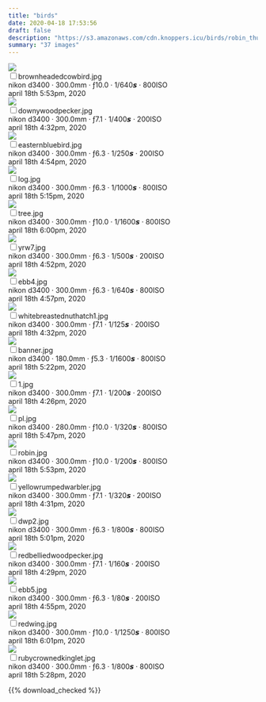 ```yaml
---
title: "birds"
date: 2020-04-18 17:53:56
draft: false
description: "https://s3.amazonaws.com/cdn.knoppers.icu/birds/robin_thumbs.jpg"
summary: "37 images"
---
```


<div class="grid-container">

<div class="grid-item">
  <div class="grid-image">
    <a href="https://s3.amazonaws.com/cdn.knoppers.icu/birds/brownheadedcowbird.jpg">
      <img src="https://s3.amazonaws.com/cdn.knoppers.icu/birds/brownheadedcowbird_thumbs.jpg">
    </a>
  </div>
  <label class="checkbox-inline">
    <div>
      <input type="checkbox" class="download-check" value="https://s3.amazonaws.com/cdn.knoppers.icu/birds/brownheadedcowbird.jpg">brownheadedcowbird.jpg
      <div class="exif">nikon d3400 · 300.0mm · ƒ10.0 · 1/640𝙨 · 800ISO</div>
      <div class="exif">april 18th 5:53pm, 2020</div>
    </div>
  </label>
</div>

<div class="grid-item">
  <div class="grid-image">
    <a href="https://s3.amazonaws.com/cdn.knoppers.icu/birds/downywoodpecker.jpg">
      <img src="https://s3.amazonaws.com/cdn.knoppers.icu/birds/downywoodpecker_thumbs.jpg">
    </a>
  </div>
  <label class="checkbox-inline">
    <div>
      <input type="checkbox" class="download-check" value="https://s3.amazonaws.com/cdn.knoppers.icu/birds/downywoodpecker.jpg">downywoodpecker.jpg
      <div class="exif">nikon d3400 · 300.0mm · ƒ7.1 · 1/400𝙨 · 200ISO</div>
      <div class="exif">april 18th 4:32pm, 2020</div>
    </div>
  </label>
</div>

<div class="grid-item">
  <div class="grid-image">
    <a href="https://s3.amazonaws.com/cdn.knoppers.icu/birds/easternbluebird.jpg">
      <img src="https://s3.amazonaws.com/cdn.knoppers.icu/birds/easternbluebird_thumbs.jpg">
    </a>
  </div>
  <label class="checkbox-inline">
    <div>
      <input type="checkbox" class="download-check" value="https://s3.amazonaws.com/cdn.knoppers.icu/birds/easternbluebird.jpg">easternbluebird.jpg
      <div class="exif">nikon d3400 · 300.0mm · ƒ6.3 · 1/250𝙨 · 200ISO</div>
      <div class="exif">april 18th 4:54pm, 2020</div>
    </div>
  </label>
</div>

<div class="grid-item">
  <div class="grid-image">
    <a href="https://s3.amazonaws.com/cdn.knoppers.icu/birds/log.jpg">
      <img src="https://s3.amazonaws.com/cdn.knoppers.icu/birds/log_thumbs.jpg">
    </a>
  </div>
  <label class="checkbox-inline">
    <div>
      <input type="checkbox" class="download-check" value="https://s3.amazonaws.com/cdn.knoppers.icu/birds/log.jpg">log.jpg
      <div class="exif">nikon d3400 · 300.0mm · ƒ6.3 · 1/1000𝙨 · 800ISO</div>
      <div class="exif">april 18th 5:15pm, 2020</div>
    </div>
  </label>
</div>

<div class="grid-item">
  <div class="grid-image">
    <a href="https://s3.amazonaws.com/cdn.knoppers.icu/birds/tree.jpg">
      <img src="https://s3.amazonaws.com/cdn.knoppers.icu/birds/tree_thumbs.jpg">
    </a>
  </div>
  <label class="checkbox-inline">
    <div>
      <input type="checkbox" class="download-check" value="https://s3.amazonaws.com/cdn.knoppers.icu/birds/tree.jpg">tree.jpg
      <div class="exif">nikon d3400 · 300.0mm · ƒ10.0 · 1/1600𝙨 · 800ISO</div>
      <div class="exif">april 18th 6:00pm, 2020</div>
    </div>
  </label>
</div>

<div class="grid-item">
  <div class="grid-image">
    <a href="https://s3.amazonaws.com/cdn.knoppers.icu/birds/yrw7.jpg">
      <img src="https://s3.amazonaws.com/cdn.knoppers.icu/birds/yrw7_thumbs.jpg">
    </a>
  </div>
  <label class="checkbox-inline">
    <div>
      <input type="checkbox" class="download-check" value="https://s3.amazonaws.com/cdn.knoppers.icu/birds/yrw7.jpg">yrw7.jpg
      <div class="exif">nikon d3400 · 300.0mm · ƒ6.3 · 1/500𝙨 · 200ISO</div>
      <div class="exif">april 18th 4:52pm, 2020</div>
    </div>
  </label>
</div>

<div class="grid-item">
  <div class="grid-image">
    <a href="https://s3.amazonaws.com/cdn.knoppers.icu/birds/ebb4.jpg">
      <img src="https://s3.amazonaws.com/cdn.knoppers.icu/birds/ebb4_thumbs.jpg">
    </a>
  </div>
  <label class="checkbox-inline">
    <div>
      <input type="checkbox" class="download-check" value="https://s3.amazonaws.com/cdn.knoppers.icu/birds/ebb4.jpg">ebb4.jpg
      <div class="exif">nikon d3400 · 300.0mm · ƒ6.3 · 1/640𝙨 · 800ISO</div>
      <div class="exif">april 18th 4:57pm, 2020</div>
    </div>
  </label>
</div>

<div class="grid-item">
  <div class="grid-image">
    <a href="https://s3.amazonaws.com/cdn.knoppers.icu/birds/whitebreastednuthatch1.jpg">
      <img src="https://s3.amazonaws.com/cdn.knoppers.icu/birds/whitebreastednuthatch1_thumbs.jpg">
    </a>
  </div>
  <label class="checkbox-inline">
    <div>
      <input type="checkbox" class="download-check" value="https://s3.amazonaws.com/cdn.knoppers.icu/birds/whitebreastednuthatch1.jpg">whitebreastednuthatch1.jpg
      <div class="exif">nikon d3400 · 300.0mm · ƒ7.1 · 1/125𝙨 · 200ISO</div>
      <div class="exif">april 18th 4:32pm, 2020</div>
    </div>
  </label>
</div>

<div class="grid-item">
  <div class="grid-image">
    <a href="https://s3.amazonaws.com/cdn.knoppers.icu/birds/banner.jpg">
      <img src="https://s3.amazonaws.com/cdn.knoppers.icu/birds/banner_thumbs.jpg">
    </a>
  </div>
  <label class="checkbox-inline">
    <div>
      <input type="checkbox" class="download-check" value="https://s3.amazonaws.com/cdn.knoppers.icu/birds/banner.jpg">banner.jpg
      <div class="exif">nikon d3400 · 180.0mm · ƒ5.3 · 1/1600𝙨 · 800ISO</div>
      <div class="exif">april 18th 5:22pm, 2020</div>
    </div>
  </label>
</div>

<div class="grid-item">
  <div class="grid-image">
    <a href="https://s3.amazonaws.com/cdn.knoppers.icu/birds/1.jpg">
      <img src="https://s3.amazonaws.com/cdn.knoppers.icu/birds/1_thumbs.jpg">
    </a>
  </div>
  <label class="checkbox-inline">
    <div>
      <input type="checkbox" class="download-check" value="https://s3.amazonaws.com/cdn.knoppers.icu/birds/1.jpg">1.jpg
      <div class="exif">nikon d3400 · 300.0mm · ƒ7.1 · 1/200𝙨 · 200ISO</div>
      <div class="exif">april 18th 4:26pm, 2020</div>
    </div>
  </label>
</div>

<div class="grid-item">
  <div class="grid-image">
    <a href="https://s3.amazonaws.com/cdn.knoppers.icu/birds/pl.jpg">
      <img src="https://s3.amazonaws.com/cdn.knoppers.icu/birds/pl_thumbs.jpg">
    </a>
  </div>
  <label class="checkbox-inline">
    <div>
      <input type="checkbox" class="download-check" value="https://s3.amazonaws.com/cdn.knoppers.icu/birds/pl.jpg">pl.jpg
      <div class="exif">nikon d3400 · 280.0mm · ƒ10.0 · 1/320𝙨 · 800ISO</div>
      <div class="exif">april 18th 5:47pm, 2020</div>
    </div>
  </label>
</div>

<div class="grid-item">
  <div class="grid-image">
    <a href="https://s3.amazonaws.com/cdn.knoppers.icu/birds/robin.jpg">
      <img src="https://s3.amazonaws.com/cdn.knoppers.icu/birds/robin_thumbs.jpg">
    </a>
  </div>
  <label class="checkbox-inline">
    <div>
      <input type="checkbox" class="download-check" value="https://s3.amazonaws.com/cdn.knoppers.icu/birds/robin.jpg">robin.jpg
      <div class="exif">nikon d3400 · 300.0mm · ƒ10.0 · 1/200𝙨 · 800ISO</div>
      <div class="exif">april 18th 5:53pm, 2020</div>
    </div>
  </label>
</div>

<div class="grid-item">
  <div class="grid-image">
    <a href="https://s3.amazonaws.com/cdn.knoppers.icu/birds/yellowrumpedwarbler.jpg">
      <img src="https://s3.amazonaws.com/cdn.knoppers.icu/birds/yellowrumpedwarbler_thumbs.jpg">
    </a>
  </div>
  <label class="checkbox-inline">
    <div>
      <input type="checkbox" class="download-check" value="https://s3.amazonaws.com/cdn.knoppers.icu/birds/yellowrumpedwarbler.jpg">yellowrumpedwarbler.jpg
      <div class="exif">nikon d3400 · 300.0mm · ƒ7.1 · 1/320𝙨 · 200ISO</div>
      <div class="exif">april 18th 4:31pm, 2020</div>
    </div>
  </label>
</div>

<div class="grid-item">
  <div class="grid-image">
    <a href="https://s3.amazonaws.com/cdn.knoppers.icu/birds/dwp2.jpg">
      <img src="https://s3.amazonaws.com/cdn.knoppers.icu/birds/dwp2_thumbs.jpg">
    </a>
  </div>
  <label class="checkbox-inline">
    <div>
      <input type="checkbox" class="download-check" value="https://s3.amazonaws.com/cdn.knoppers.icu/birds/dwp2.jpg">dwp2.jpg
      <div class="exif">nikon d3400 · 300.0mm · ƒ6.3 · 1/800𝙨 · 800ISO</div>
      <div class="exif">april 18th 5:01pm, 2020</div>
    </div>
  </label>
</div>

<div class="grid-item">
  <div class="grid-image">
    <a href="https://s3.amazonaws.com/cdn.knoppers.icu/birds/redbelliedwoodpecker.jpg">
      <img src="https://s3.amazonaws.com/cdn.knoppers.icu/birds/redbelliedwoodpecker_thumbs.jpg">
    </a>
  </div>
  <label class="checkbox-inline">
    <div>
      <input type="checkbox" class="download-check" value="https://s3.amazonaws.com/cdn.knoppers.icu/birds/redbelliedwoodpecker.jpg">redbelliedwoodpecker.jpg
      <div class="exif">nikon d3400 · 300.0mm · ƒ7.1 · 1/160𝙨 · 200ISO</div>
      <div class="exif">april 18th 4:29pm, 2020</div>
    </div>
  </label>
</div>

<div class="grid-item">
  <div class="grid-image">
    <a href="https://s3.amazonaws.com/cdn.knoppers.icu/birds/ebb5.jpg">
      <img src="https://s3.amazonaws.com/cdn.knoppers.icu/birds/ebb5_thumbs.jpg">
    </a>
  </div>
  <label class="checkbox-inline">
    <div>
      <input type="checkbox" class="download-check" value="https://s3.amazonaws.com/cdn.knoppers.icu/birds/ebb5.jpg">ebb5.jpg
      <div class="exif">nikon d3400 · 300.0mm · ƒ6.3 · 1/80𝙨 · 200ISO</div>
      <div class="exif">april 18th 4:55pm, 2020</div>
    </div>
  </label>
</div>

<div class="grid-item">
  <div class="grid-image">
    <a href="https://s3.amazonaws.com/cdn.knoppers.icu/birds/redwing.jpg">
      <img src="https://s3.amazonaws.com/cdn.knoppers.icu/birds/redwing_thumbs.jpg">
    </a>
  </div>
  <label class="checkbox-inline">
    <div>
      <input type="checkbox" class="download-check" value="https://s3.amazonaws.com/cdn.knoppers.icu/birds/redwing.jpg">redwing.jpg
      <div class="exif">nikon d3400 · 300.0mm · ƒ10.0 · 1/1250𝙨 · 800ISO</div>
      <div class="exif">april 18th 6:01pm, 2020</div>
    </div>
  </label>
</div>

<div class="grid-item">
  <div class="grid-image">
    <a href="https://s3.amazonaws.com/cdn.knoppers.icu/birds/rubycrownedkinglet.jpg">
      <img src="https://s3.amazonaws.com/cdn.knoppers.icu/birds/rubycrownedkinglet_thumbs.jpg">
    </a>
  </div>
  <label class="checkbox-inline">
    <div>
      <input type="checkbox" class="download-check" value="https://s3.amazonaws.com/cdn.knoppers.icu/birds/rubycrownedkinglet.jpg">rubycrownedkinglet.jpg
      <div class="exif">nikon d3400 · 300.0mm · ƒ6.3 · 1/800𝙨 · 800ISO</div>
      <div class="exif">april 18th 5:28pm, 2020</div>
    </div>
  </label>
</div>
</div>

{{% download_checked %}}
